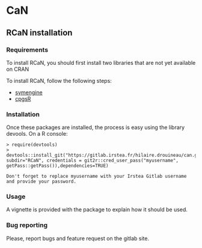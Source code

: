 # CaN

## RCaN installation
### Requirements
To install RCaN, you should first install two libraries that are not yet available on CRAN

To install RCaN, follow the following steps:
* [symengine](https://github.com/symengine/symengine.R)
* [cpgsR](https://github.com/Irstea/cpgsR)

### Installation
Once these packages are installed, the process is easy using the library devools. On a R console:

    > require(devtools)
    > devtools::install_git("https://gitlab.irstea.fr/hilaire.drouineau/can.git", subdir="RCaN", credentials = git2r::cred_user_pass("myusername", getPass::getPass()),dependencies=TRUE)
    
    Don't forget to replace myusername with your Irstea Gitlab username and provide your password.
    
### Usage
A vignette is provided with the package to explain how it should be used.

### Bug reporting
Please, report bugs and feature request on the gitlab site.


